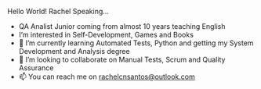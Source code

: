 Hello World! Rachel Speaking...

- QA Analist Junior coming from almost 10 years teaching English
- I’m interested in Self-Development, Games and Books
- 🌱 I’m currently learning Automated Tests, Python and getting my System Development and Analysis degree
- 💞️ I’m looking to collaborate on Manual Tests, Scrum and Quality Assurance
- 📫 You can reach me on rachelcnsantos@outlook.com

<!---
rachelcossich/rachelcossich is a ✨ special ✨ repository because its `README.md` (this file) appears on your GitHub profile.
You can click the Preview link to take a look at your changes.
--->
